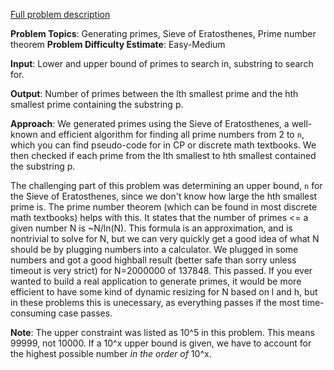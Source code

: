 [Full problem description](https://mausa21.kattis.com/problems/subprime)

**Problem Topics**: Generating primes, Sieve of Eratosthenes, Prime number theorem 
**Problem Difficulty Estimate**: Easy-Medium

**Input**: Lower and upper bound of primes to search in, substring to search for.

**Output**: Number of primes between the lth smallest prime and the hth smallest prime containing the substring p.  

**Approach**:
We generated primes using the Sieve of Eratosthenes, a well-known and efficient algorithm for finding all prime numbers from 2 to `n`,
which you can find pseudo-code for in CP or discrete math textbooks.  We then checked if each prime from the lth smallest to 
hth smallest contained the substring p.  

The challenging part of this problem was determining an upper bound, `n` for the Sieve of Eratosthenes, since we don't know how large the hth smallest
prime is.  The prime number theorem (which can be found in most discrete math textbooks) helps with this.  It states that the number of primes <= a given
number N is ~N/ln(N).  This formula is an approximation, and is nontrivial to solve for N, but we can very quickly get a good idea of what N should be 
by plugging numbers into a calculator.  We plugged in some numbers and got a good highball result (better safe than sorry unless timeout is very strict)
for N=2000000 of 137848.  This passed.  If you ever wanted to build a real application to generate primes, it would be more efficient to have some kind
of dynamic resizing for N based on l and h, but in these problems this is unecessary, as everything passes if the most time-consuming case passes.

**Note**: The upper constraint was listed as 10^5 in this problem.  This means 99999, not 10000.  If a 10^x upper bound is given, we have to account
for the highest possible number *in the order of* 10^x.
